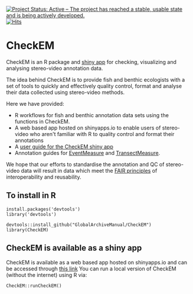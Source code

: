 [![Project Status: Active – The project has reached a stable, usable state and is being actively developed.](www.repostatus.org/badges/latest/active.svg)](https://www.repostatus.org/#active)
[![Hits](hits.seeyoufarm.com/api/count/incr/badge.svg?url=https%3A%2F%2Fgithub.com%2FGlobalArchiveManual%2FCheckEM&count_bg=%2379C83D&title_bg=%23555555&icon=&icon_color=%23E7E7E7&title=views&edge_flat=false)](https://hits.seeyoufarm.com)

# CheckEM
CheckEM is an R package and [shiny app](https://marine-ecology.shinyapps.io/CheckEM/) for checking, visualizing and analysing stereo-video annotation data.

The idea behind CheckEM is to provide fish and benthic ecologists with a set of tools to quickly and effectively quality control, format and analyse their data collected using stereo-video methods. 

Here we have provided:

* R workflows for fish and benthic annotation data sets using the functions in CheckEM.
* A web based app hosted on shinyapps.io to enable users of stereo-video who aren't familiar with R to quality control and format their annotations
* A [user guide for the CheckEM shiny app](https://globalarchivemanual.github.io/CheckEM/articles/CheckEM_user_guide.pdf)
* Annotation guides for [EventMeasure](https://globalarchivemanual.github.io/CheckEM/articles/EventMeasure_annotation_guide.pdf) and [TransectMeasure](https://globalarchivemanual.github.io/CheckEM/articles/TransectMeasure_annotation_guide.pdf). 

We hope that our efforts to standardise the annotation and QC of stereo-video data will result in data which meet the [FAIR principles](https://ardc.edu.au/resource/fair-data/) of interoperability and reusability.

## To install in R
```
install.packages('devtools')
library('devtools')

devtools::install_github("GlobalArchiveManual/CheckEM")
library(CheckEM)
```

## CheckEM is available as a shiny app
CheckEM is available as a web based app hosted on shinyapps.io and can be accessed through [this link](https://marine-ecology.shinyapps.io/CheckEM/)
You can run a local version of CheckEM (without the internet) using R via:

```
CheckEM::runCheckEM()
```
